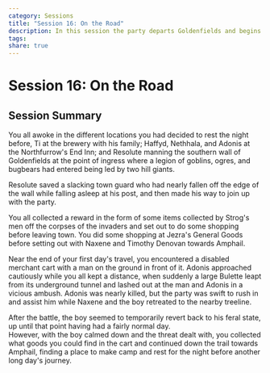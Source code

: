 ```yaml
---
category: Sessions
title: "Session 16: On the Road"
description: In this session the party departs Goldenfields and begins making their way to the town of Amphail.
tags: 
share: true
---
```

# Session 16: On the Road
## Session Summary
You all awoke in the different locations you had decided to rest the night before, Ti at the brewery with his family; Haffyd, Nethhala, and Adonis at the Northfurrow's End Inn; and Resolute manning the southern wall of Goldenfields at the point of ingress where a legion of goblins, ogres, and bugbears had entered being led by two hill giants.  

Resolute saved a slacking town guard who had nearly fallen off the edge of the wall while falling asleep at his post, and then made his way to join up with the party. 

You all collected a reward in the form of some items collected by Strog's men off the corpses of the invaders and set out to do some shopping before leaving town. You did some shopping at Jezra's General Goods before setting out with Naxene and Timothy Denovan towards Amphail. 

Near the end of your first day's travel, you encountered a disabled merchant cart with a man on the ground in front of it. Adonis approached cautiously while you all kept a distance, when suddenly a large Bulette leapt from its underground tunnel and lashed out at the man and Adonis in a vicious ambush. Adonis was nearly killed, but the party was swift to rush in and assist him while Naxene and the boy retreated to the nearby treeline. 

After the battle, the boy seemed to temporarily revert back to his feral state, up until that point having had a fairly normal day.  
However, with the boy calmed down and the threat dealt with, you collected what goods you could find in the cart and continued down the trail towards Amphail, finding a place to make camp and rest for the night before another long day's journey.